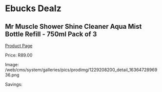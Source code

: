 
# Ebucks Dealz
## Mr Muscle Shower Shine Cleaner Aqua Mist Bottle Refill - 750ml Pack of 3
[Product Page](https://www.ebucks.com/web/shop/productSelected.do?prodId=1229208200&catId=909917204)

Price: R89.00

Image: /web/cms/system/galleries/pics/prodimg/1229208200_detail_1636472896936.png

Savings: 


	